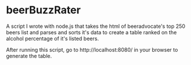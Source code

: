 # beerBuzzRater

A script I wrote with node.js that takes the html of beeradvocate's top 250 beers list and parses and sorts it's data to create a table ranked on the alcohol percentage of it's listed beers.

After running this script, go to http://localhost:8080/ in your browser to generate the table.